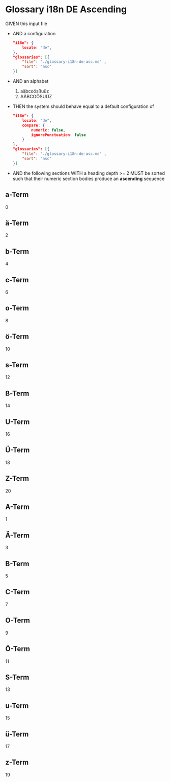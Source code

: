 # Glossary i18n DE Ascending

GIVEN this input file

- AND a configuration

    ```json
    "i18n": {
        locale: "de",
    },
    "glossaries": [{
        "file": "./glossary-i18n-de-asc.md" ,
        "sort": "asc"
    }]
    ```

- AND an alphabet
  1. aäbcoösßuüz
  2. AÄBCOÖSUÜZ

- THEN the system should behave equal to a default configuration of

    ```json
    "i18n": {
        locale: "de",
        compare: {
            numeric: false,
            ignorePunctuation: false
        }
    },
    "glossaries": [{
        "file": "./glossary-i18n-de-asc.md" ,
        "sort": "asc"
    }]
    ```

-   AND the following sections WITH a heading depth >= 2 MUST be sorted such that their numeric section bodies produce an **ascending** sequence

## a-Term
0
## ä-Term
2
## b-Term
4
## c-Term
6
## o-Term
8
## ö-Term
10
## s-Term
12
## ß-Term
14
## U-Term
16
## Ü-Term
18
## Z-Term
20

## A-Term
1
## Ä-Term
3
## B-Term
5
## C-Term
7
## O-Term
9
## Ö-Term
11
## S-Term
13
## u-Term
15
## ü-Term
17
## z-Term
19
